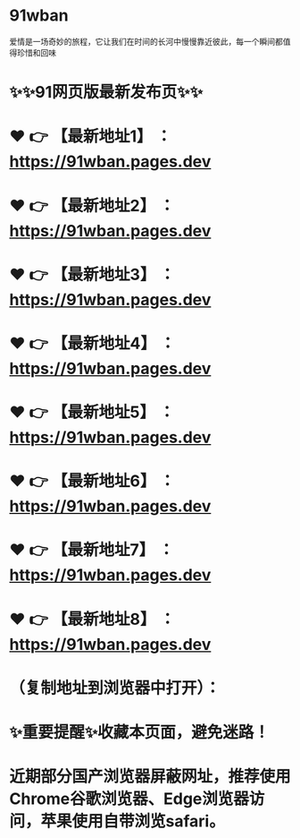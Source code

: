 # 91wban
爱情是一场奇妙的旅程，它让我们在时间的长河中慢慢靠近彼此，每一个瞬间都值得珍惜和回味

# ✨✨91网页版最新发布页✨✨
# ❤️ 👉 【最新地址1】 ：https://91wban.pages.dev
# ❤️ 👉 【最新地址2】 ：https://91wban.pages.dev
# ❤️ 👉 【最新地址3】 ：https://91wban.pages.dev
# ❤️ 👉 【最新地址4】 ：https://91wban.pages.dev
# ❤️ 👉 【最新地址5】 ：https://91wban.pages.dev
# ❤️ 👉 【最新地址6】 ：https://91wban.pages.dev
# ❤️ 👉 【最新地址7】 ：https://91wban.pages.dev
# ❤️ 👉 【最新地址8】 ：https://91wban.pages.dev
# （复制地址到浏览器中打开）：
# ✨重要提醒✨收藏本页面，避免迷路！
# 近期部分国产浏览器屏蔽网址，推荐使用Chrome谷歌浏览器、Edge浏览器访问，苹果使用自带浏览safari。
